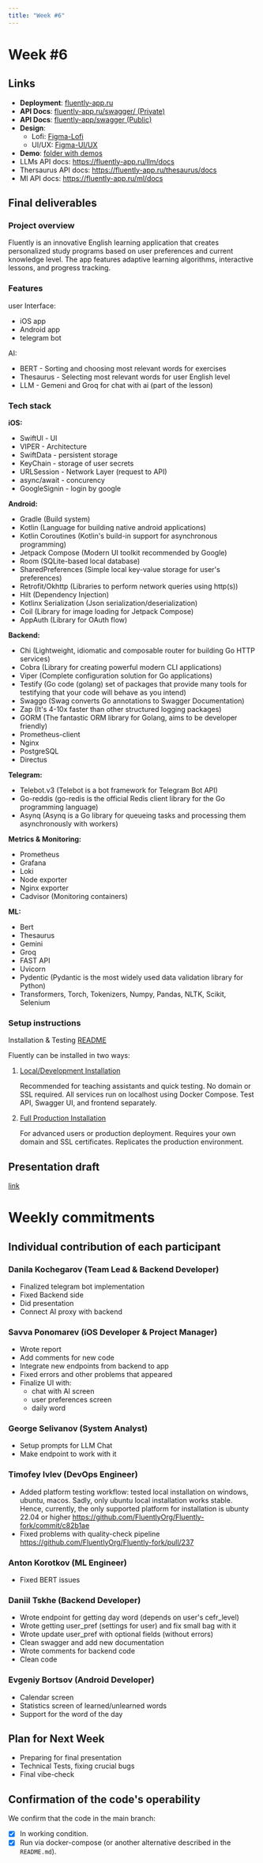 ```yaml
---
title: "Week #6"
---
```


# **Week #6**

## Links

<!-- _Specify here all the necessary links to your website, application installer, final demo, etc._ -->

- **Deployment**: [fluently-app.ru](https://fluently-app.ru/)
- **API Docs**: [fluently-app.ru/swagger/ (Private)](https://fluently-app.ru/swagger/index.html)
- **API Docs**: [fluently-app/swagger (Public)](http://10.243.92.227:8070/swagger/index.html)
- **Design**:
  - Lofi: [Figma-Lofi](https://www.figma.com/design/CcvdlGTayqnZPemfehfZjj/Fluently-Lofi?node-id=0-1&p=f&t=ge0Wpe0RCLRRmT72-0)
  - UI/UX: [Figma-UI/UX](https://www.figma.com/design/fB7aZCbTyFek5OA1CTzJGw/Untitled?node-id=0-1&p=f&t=LEFSUjFFhlMM0QNq-0)
- **Demo**: [folder with demos](https://github.com/FluentlyOrg/Fluently-fork/tree/main/report-imges/GIFs)
- LLMs API docs: https://fluently-app.ru/llm/docs
- Thersaurus API docs: https://fluently-app.ru/thesaurus/docs
- Ml API docs: https://fluently-app.ru/ml/docs

## Final deliverables

### Project overview

<!-- _Describe your project, what problems it solves and what key features it has (only those that are implemented)._ -->

Fluently is an innovative English learning application that creates personalized study programs based on user preferences and current knowledge level. The app features adaptive learning algorithms, interactive lessons, and progress tracking.

### Features

user Interface:

- iOS app
- Android app
- telegram bot

AI:

- BERT - Sorting and choosing most relevant words for exercises
- Thesaurus - Selecting most relevant words for user English level
- LLM - Gemeni and Groq for chat with ai (part of the lesson)
<!-- _List of all implemented features in your project._ -->

### Tech stack

**iOS:**

- SwiftUl - Ul
- VIPER - Architecture
- SwiftData - persistent storage
- KeyChain - storage of user secrets
- URLSession - Network Layer (request to API)
- async/await - concurency
- GoogleSignin - login by google

**Android:**

- Gradle (Build system)
- Kotlin (Language for building native android applications)
- Kotlin Coroutines (Kotlin's build-in support for asynchronous programming)
- Jetpack Compose (Modern UI toolkit recommended by Google)
- Room (SQLite-based local database)
- SharedPreferences (Simple local key-value storage for user's preferences)
- Retrofit/Okhttp (Libraries to perform network queries using http(s))
- Hilt (Dependency Injection)
- Kotlinx Serialization (Json serialization/deserialization)
- Coil (Library for image loading for Jetpack Compose)
- AppAuth (Library for OAuth flow)

**Backend:**

- Chi (Lightweight, idiomatic and composable router for building Go HTTP services)
- Cobra (Library for creating powerful modern CLI applications)
- Viper (Complete configuration solution for Go applications)
- Testify (Go code (golang) set of packages that provide many tools for testifying that your code will behave as you intend)
- Swaggo (Swag converts Go annotations to Swagger Documentation)
- Zap (It's 4-10x faster than other structured logging packages)
- GORM (The fantastic ORM library for Golang, aims to be developer friendly)
- Prometheus-client
- Nginx
- PostgreSQL
- Directus

**Telegram:**

- Telebot.v3 (Telebot is a bot framework for Telegram Bot API)
- Go-reddis (go-redis is the official Redis client library for the Go programming language)
- Asynq (Asynq is a Go library for queueing tasks and processing them asynchronously with workers)

**Metrics & Monitoring:**

- Prometheus
- Grafana
- Loki
- Node exporter
- Nginx exporter
- Cadvisor (Monitoring containers)

**ML:**

- Bert
- Thesaurus
- Gemini
- Groq
- FAST API
- Uvicorn
- Pydentic (Pydantic is the most widely used data validation library for Python)
- Transformers, Torch, Tokenizers, Numpy, Pandas, NLTK, Scikit, Selenium

### Setup instructions

<!-- _Describe the sequence of actions to launch your project, starting with cloning repositories._ -->

Installation & Testing
[README](https://github.com/FluentlyOrg/Fluently-fork/blob/main/README.md)

Fluently can be installed in two ways:

1. [Local/Development Installation](https://github.com/FluentlyOrg/Fluently-fork/blob/main/docs/Install_Local.md)

   Recommended for teaching assistants and quick testing.
   No domain or SSL required.
   All services run on localhost using Docker Compose.
   Test API, Swagger UI, and frontend separately.

2. [Full Production Installation](https://github.com/FluentlyOrg/Fluently-fork/blob/main/docs/Install_Full.md)

   For advanced users or production deployment.
   Requires your own domain and SSL certificates.
   Replicates the production environment.

## Presentation draft

<!-- _Add here a link to the presentation draft._ -->

[link](https://www.canva.com/design/DAGs-uCYPyY/-Af5fB66awIhLapWH_ZIOw/edit?utm_content=DAGs-uCYPyY&utm_campaign=designshare&utm_medium=link2&utm_source=sharebutton)

# Weekly commitments

## Individual contribution of each participant

### Danila Kochegarov (Team Lead & Backend Developer)

- Finalized telegram bot implementation
- Fixed Backend side
- Did presentation
- Connect AI proxy with backend

### Savva Ponomarev (iOS Developer & Project Manager)

- Wrote report
- Add comments for new code
- Integrate new endpoints from backend to app
- Fixed errors and other problems that appeared
- Finalize UI with:
  - chat with AI screen
  - user preferences screen
  - daily word

### George Selivanov (System Analyst)

- Setup prompts for LLM Chat
- Make endpoint to work with it

### Timofey Ivlev (DevOps Engineer)

- Added platform testing workflow: tested local installation on windows, ubuntu, macos. Sadly, only ubuntu local installation works stable. Hence, currently, the only supported platform for installation is ubunty 22.04 or higher
  https://github.com/FluentlyOrg/Fluently-fork/commit/c82b1ae
- Fixed problems with quality-check pipeline
  https://github.com/FluentlyOrg/Fluently-fork/pull/237

### Anton Korotkov (ML Engineer)

- Fixed BERT issues

### Daniil Tskhe (Backend Developer)

- Wrote endpoint for getting day word (depends on user's cefr_level)
- Wrote getting user_pref (settings for user) and fix small bag with it
- Wrote update user_pref with optional fields (without errors)
- Clean swagger and add new documentation
- Wrote comments for backend code
- Clean code

### Evgeniy Bortsov (Android Developer)

- Calendar screen
- Statistics screen of learned/unlearned words
- Support for the word of the day

## Plan for Next Week

- Preparing for final presentation
- Technical Tests, fixing crucial bugs
- Final vibe-check

## Confirmation of the code's operability

We confirm that the code in the main branch:

- [x] In working condition.
- [x] Run via docker-compose (or another alternative described in the `README.md`).
